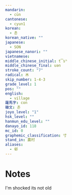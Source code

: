 ```yaml
---
mandarin:
  - cūn
cantonese:
  - cyun1
korean:
  - 촌
korean_native: ""
japanese:
  - SON
japanese_nanori: ""
vietnamese:
middle_chinese_initial: t͡sʰ
middle_chinese_final: uən
stroke_count: "7"
radical: 木
skip_number: 1-4-3
grade_level: 1
pos: ""
english:
  - village
羅馬字: con
韓文: 촌
joyo_level: "1"
hsk_level: ""
hanmun_edu_level: ""
danayo_id: 118
mc_id: 0
graphemic_classification: 寸
stand_in: 農村
aliases:
  - 邨
---
```


# Notes
I'm shocked its not old
